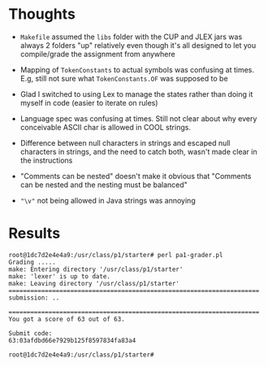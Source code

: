 # Thoughts

- `Makefile` assumed the `libs` folder with the CUP and JLEX jars was always 2 folders "up" relatively even though it's all designed to let you compile/grade the assignment from anywhere

- Mapping of `TokenConstants` to actual symbols was confusing at times. E.g, still not sure what `TokenConstants.OF` was supposed to be

- Glad I switched to using Lex to manage the states rather than doing it myself in code (easier to iterate on rules)

- Language spec was confusing at times. Still not clear about why every conceivable ASCII char is allowed in COOL strings. 

- Difference between null characters in strings and escaped null characters in strings, and the need to catch both, wasn't made clear in the instructions

- "Comments can be nested" doesn't make it obvious that "Comments can be nested and the nesting must be balanced"

- `"\v"` not being allowed in Java strings was annoying

# Results
```
root@1dc7d2e4e4a9:/usr/class/p1/starter# perl pa1-grader.pl
Grading .....
make: Entering directory '/usr/class/p1/starter'
make: 'lexer' is up to date.
make: Leaving directory '/usr/class/p1/starter'
=====================================================================
submission: ..

=====================================================================
You got a score of 63 out of 63.

Submit code:
63:03afdbd66e7929b125f8597834fa83a4

root@1dc7d2e4e4a9:/usr/class/p1/starter#
```